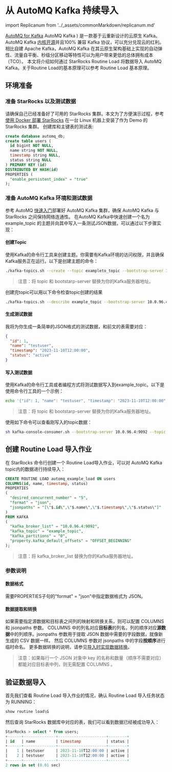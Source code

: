 # 从 AutoMQ Kafka 持续导入

import Replicanum from '../_assets/commonMarkdown/replicanum.md'

[AutoMQ for Kafka](https://www.automq.com/docs) AutoMQ Kafka ) 是一款基于云重新设计的云原生 Kafka。
AutoMQ Kafka [内核开源](https://github.com/AutoMQ/automq-for-kafka)并且100% 兼容 Kafka 协议，可以充分兑现云的红利。
相比自建 Apache Kafka，AutoMQ Kafka 在其云原生架构基础上实现的自动弹性、流量自平衡、秒级分区移动等特性可以为用户带来更低的总体拥有成本（TCO）。
本文将介绍如何通过 StarRocks Routine Load 将数据导入 AutoMQ Kafka。关于Routine Load的基本原理可以参考 Routine Load 基本原理。

## 环境准备

### 准备 StarRocks 以及测试数据

请确保自己已经准备好了可用的 StarRocks 集群。本文为了方便演示过程，参考 [使用 Docker 部署 StarRocks](../quick_start/deploy_with_docker.md) 在一台 Linux 机器上安装了作为 Demo 的 StarRocks 集群。
创建库和主键表的测试表:

```sql
create database automq_db;
create table users (
  id bigint NOT NULL,
  name string NOT NULL,
  timestamp string NULL,
  status string NULL
) PRIMARY KEY (id)
DISTRIBUTED BY HASH(id)
PROPERTIES (
  "enable_persistent_index" = "true"
);
```
<Replicanum />

### 准备 AutoMQ Kafka 环境和测试数据

参考 AutoMQ [快速入门](https://docs.automq.com/docs/automq-opensource/EvqhwAkpriAomHklOUzcUtybn7g)部署好 AutoMQ Kafka 集群，确保 AutoMQ Kafka 与 StarRocks 之间保持网络连通性。
在AutoMQ Kafka中快速创建一个名为 example_topic 的主题并向其中写入一条测试JSON数据，可以通过以下步骤实现：

#### **创建Topic**

使用Kafka的命令行工具来创建主题。你需要有Kafka环境的访问权限，并且确保Kafka服务正在运行。以下是创建主题的命令：

```bash
./kafka-topics.sh --create --topic exampleto_topic --bootstrap-server 10.0.96.4:9092  --partitions 1 --replication-factor 1
```

> 注意：将 topic 和 bootstarp-server 替换为你的Kafka服务器地址。

创建完topic可以用以下命令检查topic创建的结果

```bash
./kafka-topics.sh --describe example_topic --bootstrap-server 10.0.96.4:9092
```

#### **生成测试数据**

我将为你生成一条简单的JSON格式的测试数据，和前文的表需要对应：

```json
{
  "id": 1,
  "name": "testuser",
  "timestamp": "2023-11-10T12:00:00",
  "status": "active"
}
```

#### **写入测试数据**

使用Kafka的命令行工具或者编程方式将测试数据写入到example_topic。以下是使用命令行工具的一个示例：

```bash
echo '{"id": 1, "name": "testuser", "timestamp": "2023-11-10T12:00:00", "status": "active"}' | sh kafka-console-producer.sh --broker-list 10.0.96.4:9092 --topic example_topic
```

> 注意：将 topic 和 bootstarp-server 替换为你的Kafka服务器地址。

使用如下命令可以查看刚写入的topic数据：

```bash
sh kafka-console-consumer.sh --bootstrap-server 10.0.96.4:9092 --topic example_topic --from-beginning
```

## 创建 Routine Load 导入作业

在 StarRocks 命令行创建一个 Routine Load导入作业，可以对 AutoMQ Kafka topic内的数据进行持续导入：

```sql
CREATE ROUTINE LOAD automq_example_load ON users
COLUMNS(id, name, timestamp, status)
PROPERTIES
(
  "desired_concurrent_number" = "5",
  "format" = "json",
  "jsonpaths" = "[\"$.id\",\"$.name\",\"$.timestamp\",\"$.status\"]"
)
FROM KAFKA
(
  "kafka_broker_list" = "10.0.96.4:9092",
  "kafka_topic" = "example_topic",
  "kafka_partitions" = "0",
  "property.kafka_default_offsets" = "OFFSET_BEGINNING"
);
```

> 注意：将 kafka_broker_list 替换为你的Kafka服务器地址。

### 参数说明

#### **数据格式**

需要PROPERTIES子句的"format" = "json"中指定数据格式为 JSON。

#### **数据提取和转换**

如果需要指定源数据和目标表之间列的映射和转换关系，则可以配置 COLUMNS 和 jsonpaths 参数。
COLUMNS 中的列名对应**目标表**的列名，列的顺序对应**源数据**中的列顺序。jsonpaths 参数用于提取 JSON 数据中需要的字段数据，就像新生成的 CSV 数据一样。
然后 COLUMNS 参数对 jsonpaths 中的字段**按顺序**进行临时命名。
更多数据转换的说明，请参见[导入时实现数据转换](./Etl_in_loading.md)。
> 注意：如果每行一个 JSON 对象中 key 的名称和数量（顺序不需要对应）都能对应目标表中列，则无需配置 COLUMNS 。

## 验证数据导入

首先我们查看 Routine Load 导入作业的情况，确认 Routine Load 导入任务状态为 RUNNING：

```sql
show routine load\G
```

然后查询 StarRocks 数据库中对应的表，我们可以看到数据已经被成功导入：

```sql
StarRocks > select * from users;
+------+--------------+---------------------+--------+
| id   | name         | timestamp           | status |
+------+--------------+---------------------+--------+
|    1 | testuser     | 2023-11-10T12:00:00 | active |
|    2 | testuser     | 2023-11-10T12:00:00 | active |
+------+--------------+---------------------+--------+
2 rows in set (0.01 sec)
```
